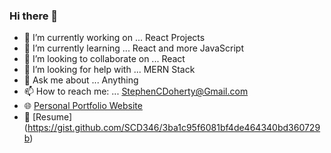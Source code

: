 ### Hi there 👋

- 🔭 I’m currently working on ... React Projects
- 🌱 I’m currently learning ... React and more JavaScript
- 👯 I’m looking to collaborate on ... React
- 🤔 I’m looking for help with ... MERN Stack
- 💬 Ask me about ... Anything
- 📫 How to reach me: ... StephenCDoherty@Gmail.com
- 🌐 [Personal Portfolio Website](https://www.stephencdoherty.com/)
- 📑 [Resume] (https://gist.github.com/SCD346/3ba1c95f6081bf4de464340bd360729b)

